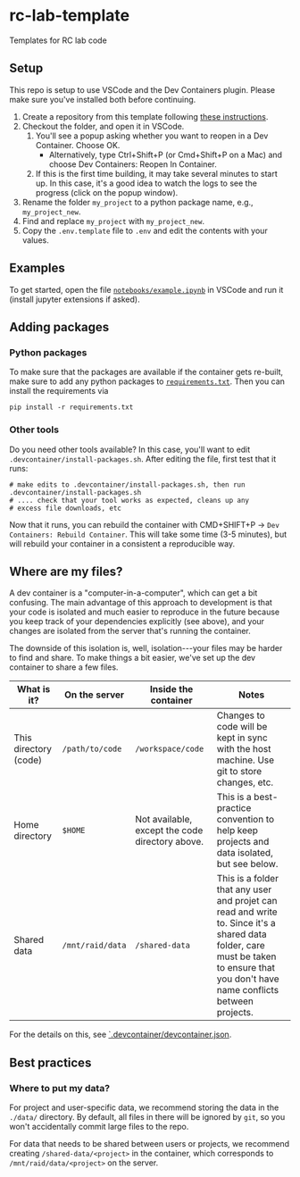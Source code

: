 # rc-lab-template
Templates for RC lab code

## Setup

This repo is setup to use VSCode and the Dev Containers plugin. Please make sure you've installed both before continuing.

1. Create a repository from this template following [these instructions](https://docs.github.com/en/repositories/creating-and-managing-repositories/creating-a-repository-from-a-template#creating-a-repository-from-a-template).
2. Checkout the folder, and open it in VSCode.
    1. You'll see a popup asking whether you want to reopen in a Dev Container. Choose OK.
        - Alternatively, type Ctrl+Shift+P (or Cmd+Shift+P on a Mac) and choose Dev Containers: Reopen In Container.
    2. If this is the first time building, it may take several minutes to start up. In this case, it's a good idea to watch the logs to see the progress (click on the popup window).
3. Rename the folder `my_project` to a python package name, e.g., `my_project_new`.
4. Find and replace `my_project` with `my_project_new`.
5. Copy the `.env.template` file to `.env` and edit the contents with your values.

## Examples

To get started, open the file [`notebooks/example.ipynb`](notebooks/example.ipynb) in VSCode and run it (install jupyter extensions if asked). 

## Adding packages

### Python packages

To make sure that the packages are available if the container gets re-built, make sure to add any python packages to [`requirements.txt`](requirements.txt). Then you can install the requirements via

```console
pip install -r requirements.txt
```

### Other tools

Do you need other tools available? In this case, you'll want to edit `.devcontainer/install-packages.sh`. After editing the file, first test that it runs:

```console
# make edits to .devcontainer/install-packages.sh, then run
.devcontainer/install-packages.sh
# .... check that your tool works as expected, cleans up any 
# excess file downloads, etc
```
Now that it runs, you can rebuild the container with CMD+SHIFT+P -> `Dev Containers: Rebuild Container`. This will take some time (3-5 minutes), but will rebuild your container in a consistent a reproducible way.


## Where are my files?

A dev container is a "computer-in-a-computer", which can get a bit confusing. The main advantage of this approach to development is that your code is isolated and much easier to reproduce in the future because you keep track of your dependencies explicitly (see above), and your changes are isolated from the server that's running the container.

The downside of this isolation is, well, isolation---your files may be harder to find and share. To make things a bit easier, we've set up the dev container to share a few files.

| What is it?           | On the server   | Inside the container | Notes                     |
|-----------------------|-----------------|----------------------|---------------------------|
| This directory (code) | `/path/to/code` | `/workspace/code`    | Changes to code will be kept in sync with the host machine. Use git to store changes, etc.
| Home directory     | `$HOME` | Not available, except the code directory above. | This is a best-practice convention to help keep projects and data isolated, but see below.
| Shared data | `/mnt/raid/data` | `/shared-data` | This is a folder that any user and projet can read and write to. Since it's a shared data folder, care must be taken to ensure that you don't have name conflicts between projects.

For the details on this, see [`.devcontainer/devcontainer.json](.devcontainer/devcontainer.json).


## Best practices

### Where to put my data?

For project and user-specific data, we recommend storing the data in the `./data/` directory. By default, all files in there will be ignored by `git`, so you won't accidentally commit large files to the repo.

For data that needs to be shared between users or projects, we recommend creating `/shared-data/<project>` in the container, which corresponds to `/mnt/raid/data/<project>` on the server. 